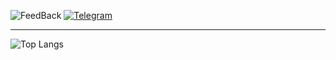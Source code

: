 ![FeedBack](https://img.shields.io/badge/Feedback-white.svg) [![Telegram](https://img.icons8.com/fluency/40/000000/telegram-app.png)](https://t.me/kxrnel32)

---
![Top Langs](https://github-readme-stats.vercel.app/api/top-langs/?username=reslaid&show_icons=true&theme=dracula&border_radius=10&hide_border=true&hide_title=true&langs_count=3)
